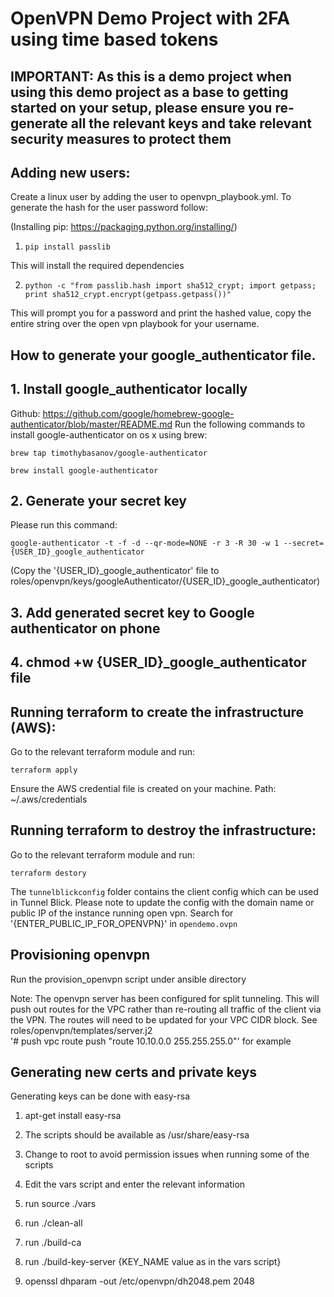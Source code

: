 # OpenVPN Demo Project with 2FA using time based tokens
## IMPORTANT: As this is a demo project when using this demo project as a base to getting started on your setup, please ensure you re-generate all the relevant keys and take relevant security measures to protect them

## Adding new users:

Create a linux user by adding the user to openvpn_playbook.yml. To generate the hash for the user password follow:

(Installing pip: https://packaging.python.org/installing/)

1) `pip install passlib`

This will install the required dependencies

2) `python -c "from passlib.hash import sha512_crypt; import getpass; print sha512_crypt.encrypt(getpass.getpass())"`

This will prompt you for a password and print the hashed value, copy the entire string over the open vpn playbook for your username.

## How to generate your google_authenticator file.

## 1. Install google_authenticator locally
Github: https://github.com/google/homebrew-google-authenticator/blob/master/README.md 
Run the following commands to install google-authenticator on os x using brew:

`brew tap timothybasanov/google-authenticator`

`brew install google-authenticator`

## 2. Generate your secret key
Please run this command:

`google-authenticator -t -f -d --qr-mode=NONE -r 3 -R 30 -w 1 --secret={USER_ID}_google_authenticator`

(Copy the '{USER_ID}_google_authenticator' file to roles/openvpn/keys/googleAuthenticator/{USER_ID}_google_authenticator)

## 3. Add generated secret key to Google authenticator on phone

## 4. chmod +w {USER_ID}_google_authenticator file

## Running terraform to create the infrastructure (AWS):

Go to the relevant terraform module and run: 

`terraform apply`

Ensure the AWS credential file is created on your machine. Path: ~/.aws/credentials

## Running terraform to destroy the infrastructure:

Go to the relevant terraform module and run: 

`terraform destory`

The `tunnelblickconfig` folder contains the client config which can be used in Tunnel Blick.
Please note to update the config with the domain name or public IP of the instance running open vpn.
Search for '{ENTER_PUBLIC_IP_FOR_OPENVPN}' in `opendemo.ovpn`

## Provisioning openvpn

Run the provision_openvpn script under ansible directory

Note: The openvpn server has been configured for split tunneling. This will push out routes for the VPC rather than re-routing all traffic of the client via the VPN. The routes will need to be updated for your VPC CIDR block. See roles/openvpn/templates/server.j2  
'# push vpc route
push "route 10.10.0.0 255.255.255.0"' for example

## Generating new certs and private keys

Generating keys can be done with easy-rsa

1) apt-get install easy-rsa

2) The scripts should be available as /usr/share/easy-rsa

3) Change to root to avoid permission issues when running some of the scripts

4) Edit the vars script and enter the relevant information

5) run source ./vars

6) run ./clean-all

7) run ./build-ca

8) run ./build-key-server {KEY_NAME value as in the vars script}

9) openssl dhparam -out /etc/openvpn/dh2048.pem 2048


